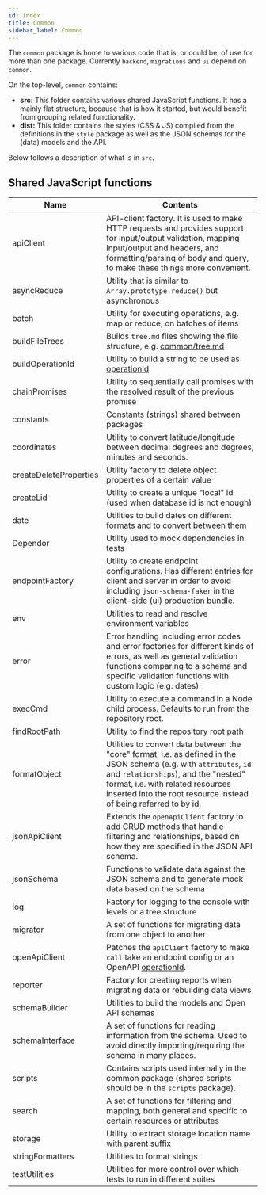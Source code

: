 ```yaml
---
id: index
title: Common
sidebar_label: Common
---
```


The `common` package is home to various code that is, or could be, of use for
more than one package. Currently `backend`, `migrations` and `ui` depend on
`common`.

On the top-level, `common` contains:

- **src:** This folder contains various shared JavaScript functions. It has a
  mainly flat structure, because that is how it started, but would benefit from
  grouping related functionality.
- **dist:** This folder contains the styles (CSS & JS) compiled from the
  definitions in the `style` package as well as the JSON schemas for the (data)
  models and the API.

Below follows a description of what is in `src`.

## Shared JavaScript functions

| Name                   | Contents                                                                                                                                                                                                                                                             |
| ---------------------- | -------------------------------------------------------------------------------------------------------------------------------------------------------------------------------------------------------------------------------------------------------------------- |
| apiClient              | API-client factory. It is used to make HTTP requests and provides support for input/output validation, mapping input/output and headers, and formatting/parsing of body and query, to make these things more convenient.                                             |
| asyncReduce            | Utility that is similar to `Array.prototype.reduce()` but asynchronous                                                                                                                                                                                               |
| batch                  | Utility for executing operations, e.g. map or reduce, on batches of items                                                                                                                                                                                            |
| buildFileTrees         | Builds `tree.md` files showing the file structure, e.g. [common/tree.md](https://github.com/DINA-Web/dina-collections/tree/master/packages/common/tree.md)                                                                                                           |
| buildOperationId       | Utility to build a string to be used as [operationId](https://swagger.io/docs/specification/2-0/paths-and-operations/)                                                                                                                                               |
| chainPromises          | Utility to sequentially call promises with the resolved result of the previous promise                                                                                                                                                                               |
| constants              | Constants (strings) shared between packages                                                                                                                                                                                                                          |
| coordinates            | Utility to convert latitude/longitude between decimal degrees and degrees, minutes and seconds.                                                                                                                                                                      |
| createDeleteProperties | Utility factory to delete object properties of a certain value                                                                                                                                                                                                       |
| createLid              | Utility to create a unique "local" id (used when database id is not enough)                                                                                                                                                                                          |
| date                   | Utilities to build dates on different formats and to convert between them                                                                                                                                                                                            |
| Dependor               | Utility used to mock dependencies in tests                                                                                                                                                                                                                           |
| endpointFactory        | Utility to create endpoint configurations. Has different entries for client and server in order to avoid including `json-schema-faker` in the client-side (ui) production bundle.                                                                                    |
| env                    | Utilities to read and resolve environment variables                                                                                                                                                                                                                  |
| error                  | Error handling including error codes and error factories for different kinds of errors, as well as general validation functions comparing to a schema and specific validation functions with custom logic (e.g. dates).                                              |
| execCmd                | Utility to execute a command in a Node child process. Defaults to run from the repository root.                                                                                                                                                                      |
| findRootPath           | Utility to find the repository root path                                                                                                                                                                                                                             |
| formatObject           | Utilities to convert data between the "core" format, i.e. as defined in the JSON schema (e.g. with `attributes`, `id` and `relationships`), and the "nested" format, i.e. with related resources inserted into the root resource instead of being referred to by id. |
| jsonApiClient          | Extends the `openApiClient` factory to add CRUD methods that handle filtering and relationships, based on how they are specified in the JSON API schema.                                                                                                             |
| jsonSchema             | Functions to validate data against the JSON schema and to generate mock data based on the schema                                                                                                                                                                     |
| log                    | Factory for logging to the console with levels or a tree structure                                                                                                                                                                                                   |
| migrator               | A set of functions for migrating data from one object to another                                                                                                                                                                                                     |
| openApiClient          | Patches the `apiClient` factory to make `call` take an endpoint config or an OpenAPI [operationId](https://swagger.io/docs/specification/2-0/paths-and-operations/).                                                                                                 |
| reporter               | Factory for creating reports when migrating data or rebuilding data views                                                                                                                                                                                            |
| schemaBuilder          | Utilities to build the models and Open API schemas                                                                                                                                                                                                                   |
| schemaInterface        | A set of functions for reading information from the schema. Used to avoid directly importing/requiring the schema in many places.                                                                                                                                    |
| scripts                | Contains scripts used internally in the common package (shared scripts should be in the `scripts` package).                                                                                                                                                          |
| search                 | A set of functions for filtering and mapping, both general and specific to certain resources or attributes                                                                                                                                                           |
| storage                | Utility to extract storage location name with parent suffix                                                                                                                                                                                                          |
| stringFormatters       | Utilities to format strings                                                                                                                                                                                                                                          |
| testUtilities          | Utilities for more control over which tests to run in different suites                                                                                                                                                                                               |
